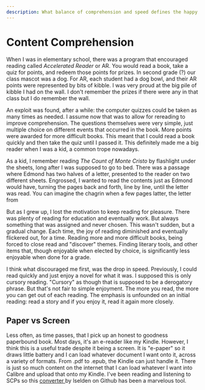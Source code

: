 ```yaml
---
description: What balance of comprehension and speed defines the happy medium?
---
```


# Content Comprehension

When I was in elementary school, there was a program that encouraged reading called _Accelerated Reader_ or AR. You would read a book, take a quiz for points, and redeem those points for prizes. In second grade (?) our class mascot was a dog. For AR, each student had a dog bowl, and their AR points were represented by bits of kibble. I was very proud at the big pile of kibble I had on the wall. I don't remember the prizes if there were any in that class but I do remember the wall.&#x20;

An exploit was found, after a while: the computer quizzes could be taken as many times as needed. I assume now that was to allow for rereading to improve comprehension. The questions themselves were very simple, just multiple choice on different events that occurred in the book. More points were awarded for more difficult books. This meant that I could read a book quickly and then take the quiz until I passed it. This definitely made me a big reader when I was a kid, a common trope nowadays.&#x20;

As a kid, I remember reading _The Count of Monte Cristo_ by flashlight under the sheets, long after I was supposed to go to bed. There was a passage where Edmond has two halves of a letter, presented to the reader on two different sheets. Engrossed, I wanted to read the contents just as Edmond would have, turning the pages back and forth, line by line, until the letter was read. You can imagine the chagrin when a few pages latter, the letter from&#x20;

But as I grew up, I lost the motivation to keep reading for pleasure. There was plenty of reading for education and eventually work. But always something that was assigned and never chosen. This wasn't sudden, but a gradual change. Each time, the joy of reading diminished and eventually flickered out, for a time. Reading more and more difficult books, being forced to close read and "discover" themes. Finding literary tools, and other items that, though enjoyable when elected by choice, is significantly less enjoyable when done for a grade.&#x20;

I think what discouraged me first, was the drop in speed. Previously, I could read quickly and just enjoy a novel for what it was. I supposed this is only cursory reading. "Cursory" as though that is supposed to be a derogatory phrase. But that's not fair to simple enjoyment. The more you read, the more you can get out of each reading. The emphasis is unfounded on an initial reading: read a story and if you enjoy it, read it again more closely.&#x20;

## Paper vs Screen

Less often, as time passes, that I pick up an honest to goodness paperbound book. Most days, it's an e-reader like my Kindle. However, I think this is a useful trade despite it being a screen. It is "e-paper" so it draws little battery and I can load whatever document I want onto it, across a variety of formats. From .pdf to .epub, the Kindle can just handle it. There is just so much content on the internet that I can load whatever I want into Calibre and upload that onto my Kindle. I've been reading and listening to SCPs so this [converter ](https://github.com/lselden/scp-to-epub)by lselden on Github has been a marvelous tool.&#x20;
